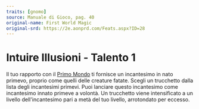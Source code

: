 ```yaml
---
traits: [gnomo]
source: Manuale di Gioco, pag. 40
original-name: First World Magic
original-srd: https://2e.aonprd.com/Feats.aspx?ID=28
---
```


# Intuire Illusioni - Talento 1

Il tuo rapporto con il [Primo Mondo](/piani/primo-mondo) ti fornisce un
incantesimo in nato primevo, proprio come quelli delle creature fatate. Scegli
un trucchetto dalla lista degli incantesimi primevi. Puoi lanciare questo
incantesimo come incantesimo innato primeve a volontà. Un trucchetto viene
intensificato a un livello dell'incantesimo pari a metà del tuo livello,
arrotondato per eccesso.
